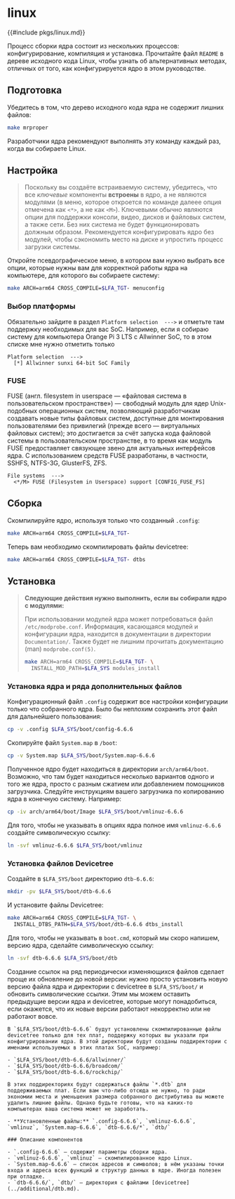 # linux

{{#include pkgs/linux.md}}

Процесс сборки ядра состоит из нескольких процессов: конфигурирование, компиляция и установка. Прочитайте файл `README` в дереве исходного кода Linux, чтобы узнать об альтернативных методах, отличных от того, как конфигурируется ядро в этом руководстве.

## Подготовка

Убедитесь в том, что дерево исходного кода ядра не содержит лишних файлов:

```bash
make mrproper
```

Разработчики ядра рекомендуют выполнять эту команду каждый раз, когда вы собираете Linux.

## Настройка

> Поскольку вы создаёте встраиваемую систему, убедитесь, что все *ключевые* компоненты **встроены** в ядро, а не являются модулями (в меню, которое откроется по команде далеее опция отмечена как `<*>`, а не как `<M>`). Ключевыми обычно являются опции для поддержки консоли, видео, дисков и файловых систем, а также сети. Без них система не будет функционировать должным образом. Рекомендуется конфигурировать ядро без модулей, чтобы сэкономить место на диске и упростить процесс загрузки системы.

Откройте псевдографическое меню, в котором вам нужно выбрать все опции, которые нужны вам для корректной работы ядра на компьютере, для которого вы собираете систему:

```bash
make ARCH=arm64 CROSS_COMPILE=$LFA_TGT- menuconfig
```

### Выбор платформы

Обязательно зайдите в раздел `Platform selection  --->` и отметьте там поддержку необходимых для вас SoC. Например, если я собираю систему для компьютера Orange Pi 3 LTS с Allwinner SoC, то в этом списке мне нужно отметить только

```
Platform selection  --->
  [*] Allwinner sunxi 64-bit SoC Family
```

### FUSE

FUSE (англ. filesystem in userspace — «файловая система в пользовательском пространстве») — свободный модуль для ядер Unix-подобных операционных систем, позволяющий разработчикам создавать новые типы файловых систем, доступные для монтирования пользователями без привилегий (прежде всего — виртуальных файловых систем); это достигается за счёт запуска кода файловой системы в пользовательском пространстве, в то время как модуль FUSE предоставляет связующее звено для актуальных интерфейсов ядра. C использованием средств FUSE разработаны, в частности, SSHFS, NTFS-3G, GlusterFS, ZFS.

```
File systems  --->
  <*/M> FUSE (Filesystem in Userspace) support [CONFIG_FUSE_FS]
```

## Сборка

Скомпилируйте ядро, используя только что созданный `.config`:

```bash
make ARCH=arm64 CROSS_COMPILE=$LFA_TGT-
```

Теперь вам необходимо скомпилировать файлы devicetree:

```bash
make ARCH=arm64 CROSS_COMPILE=$LFA_TGT- dtbs
```

## Установка

> **Следующие действия нужно выполнить, если вы собирали ядро с модулями:**
>
> При использовании модулей ядра может потребоваться файл `/etc/modprobe.conf`. Информация, касающаяся модулей и конфигурации ядра, находится в документации в директории `Documentation/`. Также будет не лишним прочитать документацию (man) `modprobe.conf(5)`.
>
> ```bash
> make ARCH=arm64 CROSS_COMPILE=$LFA_TGT- \
>   INSTALL_MOD_PATH=$LFA_SYS modules_install
> ```

### Установка ядра и ряда дополнительных файлов

Конфигурационный файл `.config` содержит все настройки конфигурации только что собранного ядра. Было бы неплохим сохранить этот файл для дальнейшего пользования:

```bash
cp -v .config $LFA_SYS/boot/config-6.6.6
```

Скопируйте файл `System.map` в `/boot`:

```bash
cp -v System.map $LFA_SYS/boot/System.map-6.6.6
```

Полученное ядро будет находиться в директории `arch/arm64/boot`. Возможно, что там будет находиться несколько вариантов одного и того же ядра, просто с разным сжатием или добавлением помощников загрузчика. Следуйте инструкциям вашего загрузчика по копированию ядра в конечную систему. Например:

```bash
cp -iv arch/arm64/boot/Image $LFA_SYS/boot/vmlinuz-6.6.6
```

Для того, чтобы не указывать в опциях ядра полное имя `vmlinuz-6.6.6` создайте символическую ссылку:

```bash
ln -svf vmlinuz-6.6.6 $LFA_SYS/boot/vmlinuz
```

### Установка файлов Devicetree

Создайте в `$LFA_SYS/boot` директорию `dtb-6.6.6`:

```bash
mkdir -pv $LFA_SYS/boot/dtb-6.6.6
```

И установите файлы Devicetree:

```bash
make ARCH=arm64 CROSS_COMPILE=$LFA_TGT- \
  INSTALL_DTBS_PATH=$LFA_SYS/boot/dtb-6.6.6 dtbs_install
```

Для того, чтобы не указывать в `boot.cmd`, который мы скоро напишем, версию ядра, сделайте символическую ссылку:

```bash
ln -svf dtb-6.6.6 $LFA_SYS/boot/dtb
```

Создание ссылок на ряд периодически изменяющихся файлов сделает проще их обновление до новой версии: нужно просто установить новую версию файла ядра и директории с devicetree в `$LFA_SYS/boot/` и обновить символические ссылки. Этим мы можем оставить предыдущие версии ядра и devicetree, которые могут понадобиться, если окажется, что их новые версии работают некорректно или не работают вовсе.

```admonish warning title="Внимание"
В `$LFA_SYS/boot/dtb-6.6.6` будут установлены скомпилированные файлы devicetree только для тех плат, поддержку которых вы указали при конфигурировании ядра. В этой директории будут созданы поддиректории с именами используемых в этих платах SoC, например:

- `$LFA_SYS/boot/dtb-6.6.6/allwinner/`
- `$LFA_SYS/boot/dtb-6.6.6/broadcom/`
- `$LFA_SYS/boot/dtb-6.6.6/rockchip/`

В этих поддиректориях будут содержаться файлы `*.dtb` для поддерживаемых плат. Если вам что-либо отсюда не нужно, то ради экономии места и уменьшения размера собранного дистрибутива вы можете удалить лишние файлы. Однако будьте готовы, что на каких-то компьютерах ваша система может не заработать.
```

~~~admonish note title="Содержимое пакета" collapsible=true
- **Установленные файлы:** `.config-6.6.6`, `vmlinuz-6.6.6`, `vmlinuz`, `System.map-6.6.6`, `dtb-6.6.6/*`, `dtb/`

### Описание компонентов

- `.config-6.6.6` — содержит параметры сборки ядра.
- `vmlinuz-6.6.6`, `vmlinuz` — скомпилированное ядро Linux.
- `System.map-6.6.6` — список адресов и символов; в нём указаны точки входа и адреса всех функций и структур данных в ядре. Иногда полезен при отладке.
- `dtb-6.6.6/`, `dtb/` — директория с файлами [devicetree](../additional/dtb.md).
~~~
